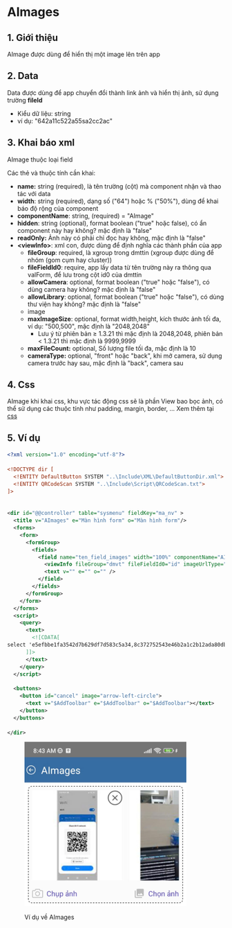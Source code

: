 # AImages

## 1. Giới thiệu

AImage được dùng để hiển thị một image lên trên app

## 2. Data

Data được dùng để app chuyển đổi thành link ảnh và hiển thị ảnh, sử dụng trường **fileId**

* Kiểu dữ liệu: string
* ví dụ: "642a11c522a55sa2cc2ac"

## 3. Khai báo xml

AImage thuộc loại field

Các thẻ và thuộc tính cần khai:

* **name:** string (required), là tên trường (cột) mà component nhận và thao tác với data
* **width**: string (required), dạng số ("64") hoặc % ("50%"), dùng để khai báo độ rộng của component
* **componentName**: string, (required) = "AImage"
* **hidden**: string (optional), format boolean ("true" hoặc false), có ẩn component này hay không? mặc định là "false"
* **readOnly:** Ảnh này có phải chỉ đọc hay không, mặc định là "false"
* **\<viewInfo>**: xml con, được dùng để định nghĩa các thành phần của app
  * **fileGroup**: required, là xgroup trong dmttin (xgroup được dùng để nhóm (gom cụm hay cluster))
  * **fileFieldId0**: require, app lấy data từ tên trường này ra thông qua valForm, để lưu trong cột id0 của dmttin
  * **allowCamera**: optional, format boolean ("true" hoặc "false"), có dùng camera hay không? mặc định là "false"
  * **allowLibrary**: optional, format boolean ("true" hoặc "false"), có dùng thư viện hay không? mặc định là "false"
  * image
  * **maxImageSize**:  optional, format width,height, kích thước ảnh tối đa, ví dụ: "500,500", mặc định là "2048,2048"
    * Lưu ý từ phiên bản ≥ 1.3.21 thì mặc định là 2048,2048, phiên bản < 1.3.21 thì mặc định là 9999,9999
  * **maxFileCount:** optional, Số lượng file tối đa, mặc định là 10
  * **cameraType:** optional, "front" hoặc "back", khi mở camera, sử dụng camera trước hay sau, mặc định là "back", camera sau&#x20;

## 4. Css

AImage khi khai css, khu vực tác động css sẽ là phần View bao bọc ảnh, có thể sử dụng các thuộc tính như padding, margin, border, ... Xem thêm tại [css](../css.md#cac-thuoc-tinh-style)

## 5. Ví dụ

```xml
<?xml version="1.0" encoding="utf-8"?>

<!DOCTYPE dir [
  <!ENTITY DefaultButton SYSTEM "..\Include\XML\DefaultButtonDir.xml">
  <!ENTITY QRCodeScan SYSTEM "..\Include\Script\QRCodeScan.txt">
]>


<dir id="@@controller" table="sysmenu" fieldKey="ma_nv" >
  <title v="AImages" e="Màn hình form" o="Màn hình form"/> 
  <forms>
    <form>
      <formGroup>
        <fields>
          <field name="ten_field_images" width="100%" componentName="AImages">
            <viewInfo fileGroup="dmvt" fileFieldId0="id" imageUrlType="PUBLIC200" allowCamera="true" allowLibrary="true" maxImageSize="1000,1000" maxFileSize="10240" cameraType="front" maxFileCount="5"/>
            <text v="" e="" o="" />
          </field> 
        </fields>
      </formGroup>
    </form>
  </forms>
  <script>
    <query>
      <text>
        <![CDATA[   
select 'e5efbbe1fa3542d7b629df7d583c5a34,8c372752543e46b2a1c2b12ada80dbec,b28798f7f3304d5ea5dcd955ee00603a' as ten_field_images
      ]]>
      </text>
    </query>
  </script> 
  
  <buttons>
    <button id="cancel" image="arrow-left-circle">
      <text v="$AddToolbar" e="$AddToolbar" o="$AddToolbar"></text>
    </button>  
  </buttons> 
  
</dir>
```

<figure><img src="../.gitbook/assets/image (75).png" alt="" width="375"><figcaption><p>Ví dụ về AImages</p></figcaption></figure>
